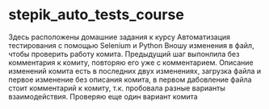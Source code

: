 # stepik_auto_tests_course
Здесь расположены домашние задания к курсу Автоматизация тестирования с помощью Selenium и Python
Вношу изменения в файл, чтобы проверить работу комита.
Предыдущий шаг выпонлила без комментария к комиту, повторяю его уже с комментарием.
Описание изменений комита есть в последних двух изменениях, загрузка файла и первое изменение без описания комита, в первом дабовление файла стоит комментарий к комиту, т.к. пробовала разные варианты взаимодействия.
Проверяю еще один вариант комита
